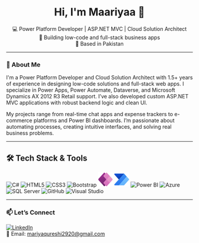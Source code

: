 <h1 align="center">Hi, I'm Maariyaa 👋</h1>

<p align="center">
  💻 Power Platform Developer | ASP.NET MVC | Cloud Solution Architect <br>
  🚀 Building low-code and full-stack business apps <br>
  📍 Based in Pakistan 
</p>

---

### 🧠 About Me

I'm a Power Platform Developer and Cloud Solution Architect with 1.5+ years of experience in designing low-code solutions and full-stack web apps. I specialize in Power Apps, Power Automate, Dataverse, and Microsoft Dynamics AX 2012 R3 Retail support. I’ve also developed custom ASP.NET MVC applications with robust backend logic and clean UI.

My projects range from real-time chat apps and expense trackers to e-commerce platforms and Power BI dashboards. I’m passionate about automating processes, creating intuitive interfaces, and solving real business problems.

---

## 🛠️ Tech Stack & Tools

<p align="left">
  <!-- Languages -->
  <img src="https://cdn.jsdelivr.net/gh/devicons/devicon/icons/csharp/csharp-original.svg" width="40" height="40" alt="C#" />
  <img src="https://cdn.jsdelivr.net/gh/devicons/devicon/icons/html5/html5-original.svg" width="40" height="40" alt="HTML5" />
  <img src="https://cdn.jsdelivr.net/gh/devicons/devicon/icons/css3/css3-original.svg" width="40" height="40" alt="CSS3" />
  <img src="https://cdn.jsdelivr.net/gh/devicons/devicon/icons/bootstrap/bootstrap-original.svg" width="40" height="40" alt="Bootstrap" />

  <!-- Power Platform -->
  <img src="https://raw.githubusercontent.com/maariyaa46/maariyaa46/main/img.icons8.png" width="40" height="40" alt="Power Apps" />
  <img src="https://raw.githubusercontent.com/maariyaa46/maariyaa46/main/Microsoft_Power_Automate.svg.png" width="40" height="40" alt="Power Automate" />
  <img src="https://img.icons8.com/color/48/000000/power-bi.png" width="40" height="40" alt="Power BI" />
  <img src="https://img.icons8.com/color/48/000000/azure-1.png" width="40" height="40" alt="Azure" />

  <!-- Database -->
  <img src="https://cdn.jsdelivr.net/gh/devicons/devicon/icons/microsoftsqlserver/microsoftsqlserver-plain.svg" width="40" height="40" alt="SQL Server" />

  <!-- Tools -->
  <img src="https://cdn.jsdelivr.net/gh/devicons/devicon/icons/github/github-original.svg" width="40" height="40" alt="GitHub" />
  <img src="https://cdn.jsdelivr.net/gh/devicons/devicon/icons/visualstudio/visualstudio-plain.svg" width="40" height="40" alt="Visual Studio" />

</p>


---

### 📫 Let’s Connect

[![LinkedIn](https://img.shields.io/badge/-LinkedIn-blue?style=for-the-badge&logo=linkedin&logoColor=white)](https://www.linkedin.com/in/mariaqureshi29/)  
📧 Email: mariyaqureshi2920@gmail.com


